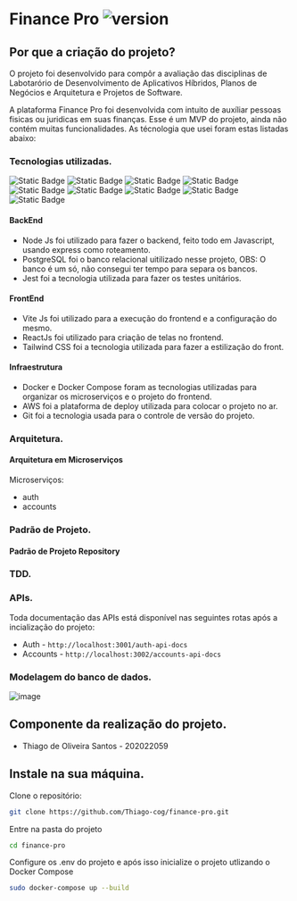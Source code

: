 # Finance Pro ![version](https://img.shields.io/badge/version-0.1-blue)

## Por que a criação do projeto?

O projeto foi desenvolvido para compôr a avaliação das disciplinas de Labotarório de Desenvolvimento de Aplicativos Híbridos, Planos de Negócios e Arquitetura e Projetos de Software.

A plataforma Finance Pro foi desenvolvida com intuito de auxíliar pessoas fisicas ou juridicas em suas finanças. Esse é um MVP do projeto, ainda não contém muitas funcionalidades.
As técnologia que usei foram estas listadas abaixo:

### Tecnologias utilizadas.
![Static Badge](https://img.shields.io/badge/NODE.JS-68A063?style=for-the-badge&logo=nodedotjs&logoColor=%2368A063&labelColor=black)
![Static Badge](https://img.shields.io/badge/POSTGRESQL-316192?style=for-the-badge&logo=postgresql&logoColor=%23316192&labelColor=black)
![Static Badge](https://img.shields.io/badge/JEST-C21325?style=for-the-badge&logo=jest&logoColor=%23C21325&labelColor=black)
![Static Badge](https://img.shields.io/badge/VITE%20JS-BD34FE?style=for-the-badge&logo=vite&logoColor=%23FFC51D&labelColor=black)
![Static Badge](https://img.shields.io/badge/REACT-61DBFB?style=for-the-badge&logo=react&logoColor=%2361DBFB&labelColor=black)
![Static Badge](https://img.shields.io/badge/TAILWIND%20CSS-38BDF8?style=for-the-badge&logo=tailwindcss&logoColor=%2338BDF8&labelColor=black)
![Static Badge](https://img.shields.io/badge/DOCKER-0DB7ED?style=for-the-badge&logo=docker&logoColor=%230DB7ED&labelColor=black)
![Static Badge](https://img.shields.io/badge/AWS-FF9900?style=for-the-badge&logo=amazonaws&logoColor=%23FF9900&labelColor=black)
![Static Badge](https://img.shields.io/badge/GIT-F05033?style=for-the-badge&logo=git&logoColor=%23F05033&labelColor=black)

#### BackEnd
- Node Js foi utilizado para fazer o backend, feito todo em Javascript, usando express como roteamento.
- PostgreSQL foi o banco relacional uitilizado nesse projeto, OBS: O banco é um só, não consegui ter tempo para separa os bancos.
- Jest foi a tecnologia utilizada para fazer os testes unitários.
#### FrontEnd
- Vite Js foi utilizado para a execução do frontend e a configuração do mesmo.
- ReactJs foi utilizado para criação de telas no frontend.
- Tailwind CSS foi a tecnologia utilizada para fazer a estilização do front.
#### Infraestrutura
- Docker e Docker Compose foram as tecnologias utilizadas para organizar os microserviços e o projeto do frontend.
- AWS foi a plataforma de deploy utilizada para colocar o projeto no ar.
- Git foi a tecnologia usada para o controle de versão do projeto.

### Arquitetura.

#### Arquitetura em Microserviços

Microserviços: 
- auth
- accounts

### Padrão de Projeto.
#### Padrão de Projeto Repository

### TDD.

### APIs.

Toda documentação das APIs está disponível nas seguintes rotas após a incialização do projeto:
- Auth - ```http://localhost:3001/auth-api-docs```
- Accounts - ```http://localhost:3002/accounts-api-docs```

### Modelagem do banco de dados.
![image](https://github.com/Thiago-cog/finance-pro/assets/65147035/7bc5aabb-a197-4aea-b4e4-e2891cb10019)

## Componente da realização do projeto.

- Thiago de Oliveira Santos - 202022059

## Instale na sua máquina.

Clone o repositório:
```sh
git clone https://github.com/Thiago-cog/finance-pro.git
```
Entre na pasta do projeto
```sh
cd finance-pro
```
Configure os .env do projeto e após isso inicialize o projeto utlizando o Docker Compose
```sh
sudo docker-compose up --build
```
